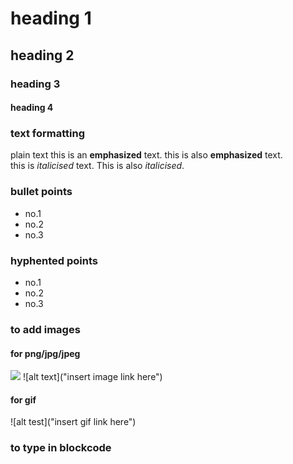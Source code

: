 # heading 1

## heading 2

### heading 3

#### heading 4

### text formatting
plain text
this is an **emphasized** text. this is also __emphasized__ text.  
this is _italicised_ text. This is also *italicised*.

### bullet points
* no.1
* no.2
* no.3

### hyphented points
- no.1
- no.2
- no.3

### to add images
#### for png/jpg/jpeg
<img src="insert image link here">
![alt text]("insert image link here")

#### for gif
![alt test]("insert gif link here")

### to type in blockcode



